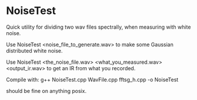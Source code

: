 # NoiseTest

Quick utility for dividing two wav files spectrally, when measuring with white noise.


Use NoiseTest <noise_file_to_generate.wav> to make some Gaussian distributed white noise.

Use NoiseTest <the_noise_file.wav> <what_you_measured.wav> <output_ir.wav> to get an IR from what you recorded.

Compile with: g++ NoiseTest.cpp WavFile.cpp fftsg_h.cpp -o NoiseTest

should be fine on anything posix.


